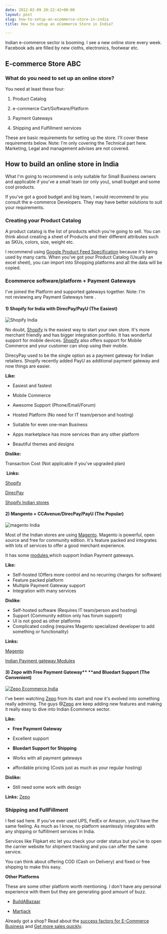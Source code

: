 ```yaml
---
date: 2012-02-09 20:22:42+00:00
layout: post
slug: how-to-setup-an-ecommerce-store-in-india
title: How to setup an eCommerce Store in India?

---
```


Indian e-commerce sector is booming. I see a new online store every week. Facebook ads are filled by new cloths, electronics, footwear etc. 

## E-commerce Store ABC

### What do you need to set up an online store?

You need at least these four:

1. Product Catalog

2. e-commerce Cart/Software/Platform

3. Payment Gateways

4. Shipping and Fulfillment services


These are basic requirements for setting up the store. I'll cover these requirements below.
Note: I'm only covering the Technical part here. Marketing, Legal and management advises are not covered.


## How to build an online store in India

What I'm going to recommend is only suitable for Small Business owners and applicable if you've a small team (or only you), small budget and some cool products.

If you've got a good budget and big team, I would recommend to you consult the e-commerce Developers. They may have better solutions to suit your requirements.


### Creating your Product Catalog


A product catalog is the list of products which you're going to sell. You can think about creating a sheet of Products and their different attributes such as SKUs, colors, size, weight etc.

I recommend using [Google Product Feed Specification](http://support.google.com/merchants/bin/answer.py?hl=en&answer=188494#other) because it's being used by many carts. When you've got your Product Catalog (Usually an excel sheet), you can import into Shopping platforms and all the data will be copied.


### Ecommerce software/platform + Payment Gateways


I've joined the Platform and supported gateways together. Note: I'm not reviewing any Payment Gateways here .


#### **1) Shopify for India with DirecPay/PayU (The Easiest)**


![Shopify India](http://dl.dropboxusercontent.com/u/19894695/myblog/Shopify-logo.png)

No doubt, [Shopify](http://bit.ly/ak-shopify) is the easiest way to start your own store. It's more merchant friendly and has bigger integration portfolio. It has wonderful support for mobile devices. [Shopify](http://bit.ly/ak-shopify) also offers support for Mobile Commerce and your customer can shop using their mobile.

DirecyPay used to be the single option as a payment gateway for Indian retailers. Shopify recently added PayU as additional payment gateway and now things are easier.

**Like:**

* Easiest and fastest

* Mobile Commerce

* Awesome Support (Phone/Email/Forum)

* Hosted Platform (No need for IT team/person and hosting)

* Suitable for even one-man Business

* Apps marketplace has more services than any other platform

* Beautiful themes and designs

**Dislike:**

Transaction Cost (Not applicable if you've upgraded plan)




 **Links:**


[Shopify](http://bit.ly/ak-shopify)

[DirecPay](http://www.timesofmoney.com/direcpay/jsp/home.jsp)

[Shopify Indian stores](http://ankitkumar.in/shopify-stores-in-india/)


#### **2) Mangento + CCAvenue/DirecPay/PayU (The Popular)**

![magento India](http://dl.dropboxusercontent.com/u/19894695/myblog/magento.png)

Most of the Indian stores are using [Magento](http://www.magentocommerce.com/). Magento is powerful, open source and free for community edition. It's feature packed and integrates with lots of services to offer a good merchant experience.

It has some [modules ](http://www.magentocommerce.com/magento-connect/integrations/payment-gateways.html?id=12848&s=1&pl=0&te=0&q=India&pr=0:635&t=0&p=1) which support Indian Payment gateways.

**Like:**
* Self-hosted (Offers more control and no recurring charges for software)
* Feature packed platform
* Multiple Payment Gateway support
* Integration with many services

**Dislike**:
* Self-hosted software (Requires IT team/person and hosting)
* Support (Community edition only has forum support)
* UI is not good as other platforms
* Complicated coding (requires Magento specialized developer to add something or functionality)

**Links:**

[ Magento](http://www.magentocommerce.com/)

[ Indian Payment gateway Modules](http://www.magentocommerce.com/magento-connect/integrations/payment-gateways.html?id=12848&s=1&pl=0&te=0&q=India&pr=0:635&t=0&p=1)

#### 3) Zepo with Free Payment Gateway** **and Bluedart Support (The Convenient)

[![Zepo Ecommerce India](http://dl.dropboxusercontent.com/u/19894695/myblog/Zepo.jpg)](http://bit.ly/ak-zepo)

I've been watching [Zepo](http://bit.ly/ak-zepo) from its start and now it's evolved into something really admiring. The guys @[Zepo](http://bit.ly/ak-zepo) are keep adding new features and making it really easy to dive into Indian Ecommerce sector.


**Like:**

* **Free Payment Gateway**

* Excellent support

* **Bluedart Support for Shipping**

* Works with all payment gateways

* affordable pricing (Costs just as much as your regular hosting)


**Dislike:**

* Still need some work with design


**Links:**
[Zepo](http://bit.ly/ak-zepo)


### Shipping and FullFillment


I feel sad here. If you've ever used UPS, FedEx or Amazon, you'll have the same feeling.
As much as I know, no platform seamlessly integrates with any shipping or fulfillment services in India.

Services like Flipkart etc let you check your order status but you've to open the carrier website for shipment tracking and you can offer the same service.

You can think about offering COD (Cash on Delivery) and fixed or free shipping to make this easy.

**Other Platforms**

These are some other platform worth mentioning. I don't have any personal experience with them but they are generating good amount of buzz.

* [BuildABazaar](http://www.buildabazaar.com/)
	
* [Martjack](http://www.martjack.com/)

Already got a shop? Read about the [success factors for E-Commerce Business](http://ankitkumar.in/5-key-success-factors-for-e-commerce-business/) and [Get more sales quickly](http://ankitkumar.in/a-mini-guide-to-get-more-sales-quickly/).
